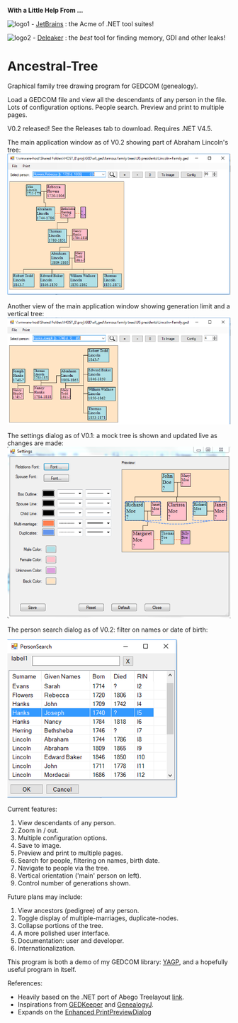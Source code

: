 **With a Little Help From ...**

![logo1](Files/jetbrains_sm.png) - [JetBrains](https://www.jetbrains.com/) : the Acme of .NET tool suites!

![logo2](Files/deleaker_logo.png) - [Deleaker](https://www.deleaker.com) : the _best_ tool for finding memory, GDI and other leaks!

# Ancestral-Tree
Graphical family tree drawing program for GEDCOM (genealogy).

Load a GEDCOM file and view all the descendants of any person in the file. Lots of configuration options. People search. Preview and 
print to multiple pages.

V0.2 released! See the Releases tab to download. Requires .NET V4.5.

The main application window as of V0.2 showing part of Abraham Lincoln's tree:
![app window](app20190311.PNG)

Another view of the main application window showing generation limit and a vertical tree:
![app window](app20190311_2.PNG)

The settings dialog as of V0.1: a mock tree is shown and updated live as changes are made:
![dlg window](dlg20180816.PNG)

The person search dialog as of V0.2: filter on names or date of birth:

![srch_dlg](srchdlg20190311.PNG)

Current features:
1. View descendants of any person.
2. Zoom in / out.
3. Multiple configuration options.
4. Save to image.
5. Preview and print to multiple pages.
6. Search for people, filtering on names, birth date.
7. Navigate to people via the tree.
8. Vertical orientation ('main' person on left).
9. Control number of generations shown.

Future plans may include:
1. View ancestors (pedigree) of any person.
5. Toggle display of multiple-marriages, duplicate-nodes.
6. Collapse portions of the tree.
8. A more polished user interface.
9. Documentation: user and developer.
1. Internationalization.

This program is both a demo of my GEDCOM library: [YAGP](https://github.com/user/fire-eggs/yagp), and a hopefully useful program in itself.

References:
- Heavily based on the .NET port of Abego Treelayout [link](https://sourceforge.net/projects/citexplore-code-treelayout/).
- Inspirations from [GEDKeeper](https://github.com/Serg-Norseman/GEDKeeper) and [GenealogyJ](https://genj.sourceforge.net).
- Expands on the [Enhanced PrintPreviewDialog](https://www.codeproject.com/Articles/35838/An-Enhanced-PrintPreviewDialog)
